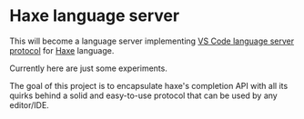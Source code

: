 # Haxe language server

This will become a language server implementing [VS Code language server protocol](https://github.com/Microsoft/vscode-languageserver-protocol) for [Haxe](http://haxe.org/) language.

Currently here are just some experiments.

The goal of this project is to encapsulate haxe's completion API with all its quirks behind a solid and easy-to-use
protocol that can be used by any editor/IDE.
